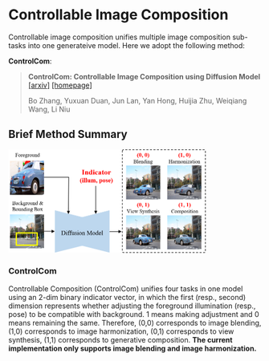 # Controllable Image Composition

Controllable image composition unifies multiple image composition sub-tasks into one generateive model. Here we adopt the following method:

**ControlCom**:

> **ControlCom: Controllable Image Composition using Diffusion Model**  [[arxiv]](https://arxiv.org/pdf/2308.10040.pdf) [[homepage]](https://github.com/bcmi/ControlCom-Image-Composition)<br>
>
> Bo Zhang, Yuxuan Duan, Jun Lan, Yan Hong, Huijia Zhu, Weiqiang Wang, Li Niu<br>

## Brief Method Summary

<img src="../resources/controllable_composition.png" style="zoom:50%"/>

### ControlCom

Controllable Composition (ControlCom) unifies four tasks in one model using an 2-dim binary indicator vector, in which the first (resp., second) dimension represents whether adjusting the foreground illumination (resp., pose) to be compatible with background. 1 means making adjustment and 0 means remaining the same. Therefore, (0,0) corresponds to image blending, (1,0) corresponds to image harmonization, (0,1) corresponds to view synthesis, (1,1) corresponds to generative composition. **The current implementation only supports image blending and image harmonization.**